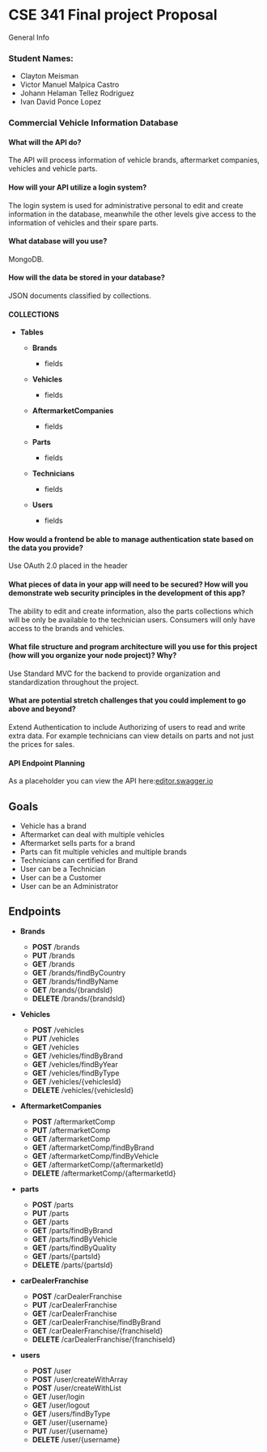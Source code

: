 # CSE 341 Final project Proposal
General Info
### Student Names:
  * Clayton Meisman
  * Victor Manuel Malpica Castro
  * Johann Helaman Tellez Rodriguez
  * Ivan David Ponce Lopez

### Commercial Vehicle Information Database
#### What will the API do?
The API will process information of vehicle brands, aftermarket companies, vehicles and vehicle parts.

#### How will your API utilize a login system?
The login system is used for administrative personal to edit and create information in the database, meanwhile the other levels give access to the information of vehicles and their spare parts.

#### What database will you use?
MongoDB.

#### How will the data be stored in your database?
JSON documents classified by collections.
#### COLLECTIONS
* **Tables**
  * **Brands**
    * fields

  * **Vehicles**
    * fields

  * **AftermarketCompanies**
    * fields

  * **Parts**
    * fields

  * **Technicians**
    * fields

  * **Users**
    * fields




#### How would a frontend be able to manage authentication state based on the data you provide?
Use OAuth 2.0 placed in the header

#### What pieces of data in your app will need to be secured? How will you demonstrate web security principles in the development of this app?
The ability to edit and create information, also the parts collections which will be only be available to the technician users. Consumers will only have access to the brands and vehicles.

#### What file structure and program architecture will you use for this project (how will you organize your node project)? Why?
Use Standard MVC for the backend to provide organization and standardization throughout the project.

#### What are potential stretch challenges that you could implement to go above and beyond?
Extend Authentication to include Authorizing of users to read and write extra data.
For example technicians can view details on parts and not just the prices for sales.


#### API Endpoint Planning
As a placeholder you can view the API here:[editor.swagger.io](https://editor.swagger.io) 

## Goals
* Vehicle has a brand
* Aftermarket can deal with multiple vehicles
* Aftermarket sells parts for a brand
* Parts can fit multiple vehicles and multiple brands
* Technicians can certified for Brand
* User can be a Technician
* User can be a Customer
* User can be an Administrator


## Endpoints
* **Brands**
  * **POST** /brands
  * **PUT** /brands
  * **GET** /brands
  * **GET** /brands/findByCountry
  * **GET** /brands/findByName
  * **GET** /brands/{brandsId}
  * **DELETE** /brands/{brandsId}

* **Vehicles**
  * **POST** /vehicles
  * **PUT** /vehicles
  * **GET** /vehicles
  * **GET** /vehicles/findByBrand
  * **GET** /vehicles/findByYear
  * **GET** /vehicles/findByType
  * **GET** /vehicles/{vehiclesId}
  * **DELETE** /vehicles/{vehiclesId}
  
* **AftermarketCompanies**
  * **POST** /aftermarketComp
  * **PUT** /aftermarketComp
  * **GET** /aftermarketComp
  * **GET** /aftermarketComp/findByBrand
  * **GET** /aftermarketComp/findByVehicle
  * **GET** /aftermarketComp/{aftermarketId}
  * **DELETE** /aftermarketComp/{aftermarketId}

* **parts**
  * **POST** /parts
  * **PUT** /parts
  * **GET** /parts
  * **GET** /parts/findByBrand
  * **GET** /parts/findByVehicle
  * **GET** /parts/findByQuality
  * **GET** /parts/{partsId}
  * **DELETE** /parts/{partsId}

* **carDealerFranchise**
  * **POST** /carDealerFranchise
  * **PUT** /carDealerFranchise
  * **GET** /carDealerFranchise
  * **GET** /carDealerFranchise/findByBrand
  * **GET** /carDealerFranchise/{franchiseId}
  * **DELETE** /carDealerFranchise/{franchiseId}

* **users**
  * **POST** /user
  * **POST** /user/createWithArray
  * **POST** /user/createWithList
  * **GET** /user/login
  * **GET** /user/logout
  * **GET** /users/findByType
  * **GET** /user/{username}
  * **PUT** /user/{username}
  * **DELETE** /user/{username}



